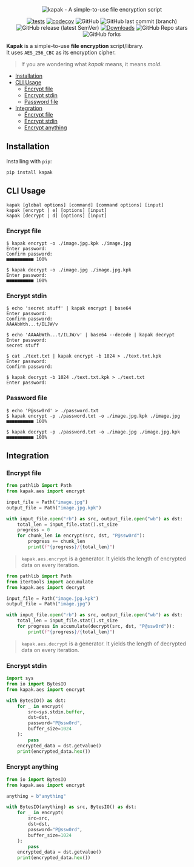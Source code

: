 <div align="center">
  <img
    src="https://user-images.githubusercontent.com/24605263/214285260-80aed843-17e6-4a2f-98bf-bfb21f900dff.png"
    alt="kapak - A simple-to-use file encryption script"
  >
</div>

<div align="center">

[![tests](https://github.com/amis-shokoohi/kapak/actions/workflows/test.yml/badge.svg?branch=main)](https://github.com/amis-shokoohi/kapak/actions/workflows/test.yml)
[![codecov](https://codecov.io/gh/amis-shokoohi/kapak/branch/main/graph/badge.svg?token=6W2V3QOZKP)](https://codecov.io/gh/amis-shokoohi/kapak)
![GitHub](https://img.shields.io/github/license/amis-shokoohi/kapak)
![GitHub last commit (branch)](https://img.shields.io/github/last-commit/amis-shokoohi/kapak/main)
![GitHub release (latest SemVer)](https://img.shields.io/github/v/release/amis-shokoohi/kapak)
[![Downloads](https://static.pepy.tech/personalized-badge/kapak?period=total&units=abbreviation&left_color=blue&right_color=grey&left_text=Downloads)](https://pepy.tech/project/kapak)
![GitHub Repo stars](https://img.shields.io/github/stars/amis-shokoohi/kapak)
![GitHub forks](https://img.shields.io/github/forks/amis-shokoohi/kapak)

</div>

**Kapak** is a simple-to-use **file encryption** script/library.<br>
It uses `AES_256_CBC` as its encryption cipher.

> If you are wondering what _kapak_ means, it means _mold_.

- [Installation](#installation)
- [CLI Usage](#cli-usage)
  - [Encrypt file](#cli-usage-encrypt-file)
  - [Encrypt stdin](#cli-usage-encrypt-stdin)
  - [Password file](#cli-usage-password-file)
- [Integration](#integration)
  - [Encrypt file](#integration-encrypt-file)
  - [Encrypt stdin](#integration-encrypt-stdin)
  - [Encrypt anything](#integration-encrypt-anything)

<span id="installation"></span>

## Installation

Installing with `pip`:

```
pip install kapak
```

<span id="cli-usage"></span>

## CLI Usage

```
kapak [global options] [command] [command options] [input]
kapak [encrypt | e] [options] [input]
kapak [decrypt | d] [options] [input]
```

<span id="cli-usage-encrypt-file"></span>

### Encrypt file

```
$ kapak encrypt -o ./image.jpg.kpk ./image.jpg
Enter password:
Confirm password:
■■■■■■■■■■ 100%
```

```
$ kapak decrypt -o ./image.jpg ./image.jpg.kpk
Enter password:
■■■■■■■■■■ 100%
```

<span id="cli-usage-encrypt-stdin"></span>

### Encrypt stdin

```
$ echo 'secret stuff' | kapak encrypt | base64
Enter password:
Confirm password:
AAAAbWth...t/ILJW/v
```

```
$ echo 'AAAAbWth...t/ILJW/v' | base64 --decode | kapak decrypt
Enter password:
secret stuff
```

```
$ cat ./text.txt | kapak encrypt -b 1024 > ./text.txt.kpk
Enter password:
Confirm password:
```

```
$ kapak decrypt -b 1024 ./text.txt.kpk > ./text.txt
Enter password:
```

<span id="cli-usage-password-file"></span>

### Password file

```
$ echo 'P@ssw0rd' > ./password.txt
$ kapak encrypt -p ./password.txt -o ./image.jpg.kpk ./image.jpg
■■■■■■■■■■ 100%
```

```
$ kapak decrypt -p ./password.txt -o ./image.jpg ./image.jpg.kpk
■■■■■■■■■■ 100%
```

<span id="integration"></span>

## Integration

<span id="integration-encrypt-file"></span>

### Encrypt file

```py
from pathlib import Path
from kapak.aes import encrypt

input_file = Path("image.jpg")
output_file = Path("image.jpg.kpk")

with input_file.open("rb") as src, output_file.open("wb") as dst:
    total_len = input_file.stat().st_size
    progress = 0
    for chunk_len in encrypt(src, dst, "P@ssw0rd"):
        progress += chunk_len
        print(f"{progress}/{total_len}")
```

> `kapak.aes.encrypt` is a generator. It yields the length of encrypted data on every iteration.

```py
from pathlib import Path
from itertools import accumulate
from kapak.aes import decrypt

input_file = Path("image.jpg.kpk")
output_file = Path("image.jpg")

with input_file.open("rb") as src, output_file.open("wb") as dst:
    total_len = input_file.stat().st_size
    for progress in accumulate(decrypt(src, dst, "P@ssw0rd")):
        print(f"{progress}/{total_len}")
```

> `kapak.aes.decrypt` is a generator. It yields the length of decrypted data on every iteration.

<span id="integration-encrypt-stdin"></span>

### Encrypt stdin

```py
import sys
from io import BytesIO
from kapak.aes import encrypt

with BytesIO() as dst:
    for _ in encrypt(
        src=sys.stdin.buffer,
        dst=dst,
        password="P@ssw0rd",
        buffer_size=1024
    ):
        pass
    encrypted_data = dst.getvalue()
    print(encrypted_data.hex())
```

<span id="integration-encrypt-anything"></span>

### Encrypt anything

```py
from io import BytesIO
from kapak.aes import encrypt

anything = b"anything"

with BytesIO(anything) as src, BytesIO() as dst:
    for _ in encrypt(
        src=src,
        dst=dst,
        password="P@ssw0rd",
        buffer_size=1024
    ):
        pass
    encrypted_data = dst.getvalue()
    print(encrypted_data.hex())
```
